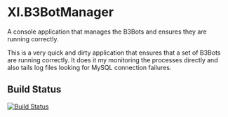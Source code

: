 # XI.B3BotManager

A console application that manages the B3Bots and ensures they are running correctly.

This is a very quick and dirty application that ensures that a set of B3Bots are running correctly. It does it my monitoring the processes directly and also tails log files looking for MySQL connection failures.

## Build Status

[![Build Status](https://dev.azure.com/frasermolyneux/XtremeIdiots/_apis/build/status/frasermolyneux.XI.B3BotManager?branchName=master)](https://dev.azure.com/frasermolyneux/XtremeIdiots/_build/latest?definitionId=88&branchName=master)
